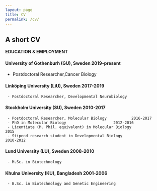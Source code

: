 ```yaml
---
layout: page
title: CV
permalink: /cv/
---
```

## A short CV
	
**EDUCATION & EMPLOYMENT**

#### University of Gothenburh (GU), Sweden				2019-present
- Postdoctoral Researcher,Cancer Biology

#### Linköping University (LiU), Sweden					2017-2019
     - Postdoctoral Researcher, Developmental Neurobiology

#### Stockholm University (SU), Sweden					2010-2017
     - Postdoctoral Researcher, Molecular Biology			2016-2017
     - PhD in Molecular Biology						2012-2016
     - Licentiate (M. Phil. equivalent) in Molecular Biology				2015
     - Stipend research student in Developmental Biology				2010-2012

#### Lund University (LU), Sweden						2008-2010
     - M.Sc. in Biotechnology

#### Khulna University (KU), Bangladesh						2001-2006
     - B.Sc. in Biotechnology and Genetic Engineering
